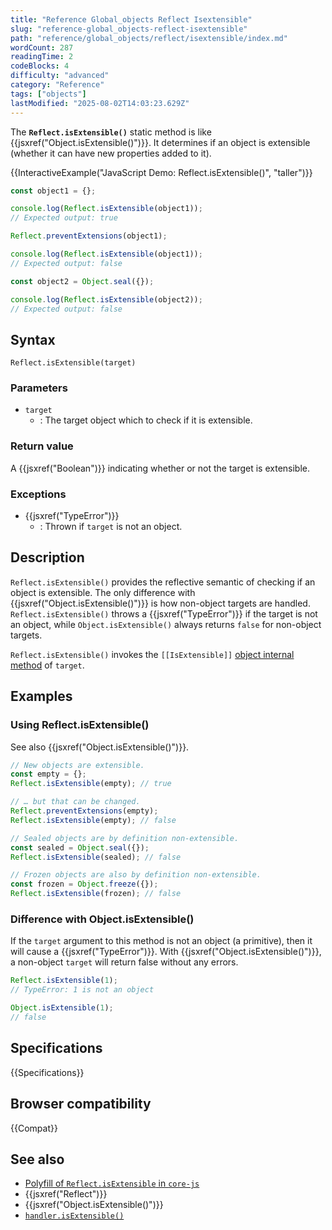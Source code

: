 ```yaml
---
title: "Reference Global_objects Reflect Isextensible"
slug: "reference-global_objects-reflect-isextensible"
path: "reference/global_objects/reflect/isextensible/index.md"
wordCount: 287
readingTime: 2
codeBlocks: 4
difficulty: "advanced"
category: "Reference"
tags: ["objects"]
lastModified: "2025-08-02T14:03:23.629Z"
---
```



The **`Reflect.isExtensible()`** static method is like {{jsxref("Object.isExtensible()")}}. It determines if an object is extensible (whether it can have new properties added to it).

{{InteractiveExample("JavaScript Demo: Reflect.isExtensible()", "taller")}}

```js interactive-example
const object1 = {};

console.log(Reflect.isExtensible(object1));
// Expected output: true

Reflect.preventExtensions(object1);

console.log(Reflect.isExtensible(object1));
// Expected output: false

const object2 = Object.seal({});

console.log(Reflect.isExtensible(object2));
// Expected output: false
```

## Syntax

```js-nolint
Reflect.isExtensible(target)
```

### Parameters

- `target`
  - : The target object which to check if it is extensible.

### Return value

A {{jsxref("Boolean")}} indicating whether or not the target is extensible.

### Exceptions

- {{jsxref("TypeError")}}
  - : Thrown if `target` is not an object.

## Description

`Reflect.isExtensible()` provides the reflective semantic of checking if an object is extensible. The only difference with {{jsxref("Object.isExtensible()")}} is how non-object targets are handled. `Reflect.isExtensible()` throws a {{jsxref("TypeError")}} if the target is not an object, while `Object.isExtensible()` always returns `false` for non-object targets.

`Reflect.isExtensible()` invokes the `[[IsExtensible]]` [object internal method](/en-US/docs/Web/JavaScript/Reference/Global_Objects/Proxy#object_internal_methods) of `target`.

## Examples

### Using Reflect.isExtensible()

See also {{jsxref("Object.isExtensible()")}}.

```js
// New objects are extensible.
const empty = {};
Reflect.isExtensible(empty); // true

// … but that can be changed.
Reflect.preventExtensions(empty);
Reflect.isExtensible(empty); // false

// Sealed objects are by definition non-extensible.
const sealed = Object.seal({});
Reflect.isExtensible(sealed); // false

// Frozen objects are also by definition non-extensible.
const frozen = Object.freeze({});
Reflect.isExtensible(frozen); // false
```

### Difference with Object.isExtensible()

If the `target` argument to this method is not an object (a primitive), then it will cause a {{jsxref("TypeError")}}. With {{jsxref("Object.isExtensible()")}}, a non-object `target` will return false without any errors.

```js
Reflect.isExtensible(1);
// TypeError: 1 is not an object

Object.isExtensible(1);
// false
```

## Specifications

{{Specifications}}

## Browser compatibility

{{Compat}}

## See also

- [Polyfill of `Reflect.isExtensible` in `core-js`](https://github.com/zloirock/core-js#ecmascript-reflect)
- {{jsxref("Reflect")}}
- {{jsxref("Object.isExtensible()")}}
- [`handler.isExtensible()`](/en-US/docs/Web/JavaScript/Reference/Global_Objects/Proxy/Proxy/isExtensible)
